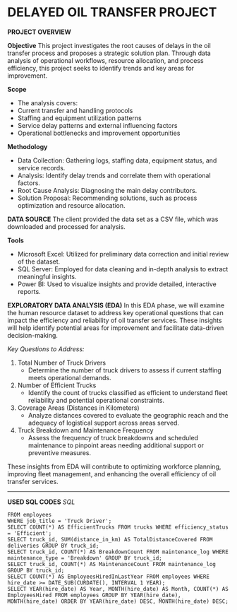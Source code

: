 # DELAYED OIL TRANSFER PROJECT

**PROJECT OVERVIEW**

**Objective**
This project investigates the root causes of delays in the oil transfer process and proposes a strategic solution plan. Through data analysis of operational workflows, resource allocation, and process efficiency, this project seeks to identify trends and key areas for improvement.

**Scope**
- The analysis covers:
- Current transfer and handling protocols
- Staffing and equipment utilization patterns
- Service delay patterns and external influencing factors
- Operational bottlenecks and improvement opportunities

**Methodology**
- Data Collection: Gathering logs, staffing data, equipment status, and service records.
- Analysis: Identify delay trends and correlate them with operational factors.
- Root Cause Analysis: Diagnosing the main delay contributors.
- Solution Proposal: Recommending solutions, such as process optimization and resource allocation.

**DATA SOURCE**
The client provided the data set as a CSV file, which was downloaded and processed for analysis.

**Tools**
- Microsoft Excel: Utilized for preliminary data correction and initial review of the dataset.
- SQL Server: Employed for data cleaning and in-depth analysis to extract meaningful insights.
- Power BI: Used to visualize insights and provide detailed, interactive reports.

**EXPLORATORY DATA ANALYSIS (EDA)**
In this EDA phase, we will examine the human resource dataset to address key operational questions that can impact the efficiency and reliability of oil transfer services. These insights will help identify potential areas for improvement and facilitate data-driven decision-making.

_Key Questions to Address:_
1. Total Number of Truck Drivers
   - Determine the number of truck drivers to assess if current staffing meets operational demands.
2. Number of Efficient Trucks
   - Identify the count of trucks classified as efficient to understand fleet reliability and potential operational constraints.
3. Coverage Areas (Distances in Kilometers)
   - Analyze distances covered to evaluate the geographic reach and the adequacy of logistical support across areas served.
4. Truck Breakdown and Maintenance Frequency
   - Assess the frequency of truck breakdowns and scheduled maintenance to pinpoint areas needing additional support or preventive measures.

These insights from EDA will contribute to optimizing workforce planning, improving fleet management, and enhancing the overall efficiency of oil transfer services.

---

**USED SQL CODES**
_SQL_
```SELECT COUNT(*) AS TotalTruckDrivers
FROM employees
WHERE job_title = 'Truck Driver';
SELECT COUNT(*) AS EfficientTrucks FROM trucks WHERE efficiency_status = 'Efficient';
SELECT truck_id, SUM(distance_in_km) AS TotalDistanceCovered FROM deliveries GROUP BY truck_id;
SELECT truck_id, COUNT(*) AS BreakdownCount FROM maintenance_log WHERE maintenance_type = 'Breakdown' GROUP BY truck_id;
SELECT truck_id, COUNT(*) AS MaintenanceCount FROM maintenance_log GROUP BY truck_id;
SELECT COUNT(*) AS EmployeesHiredInLastYear FROM employees WHERE hire_date >= DATE_SUB(CURDATE(), INTERVAL 1 YEAR);
SELECT YEAR(hire_date) AS Year, MONTH(hire_date) AS Month, COUNT(*) AS EmployeesHired FROM employees GROUP BY YEAR(hire_date), MONTH(hire_date) ORDER BY YEAR(hire_date) DESC, MONTH(hire_date) DESC;
```

